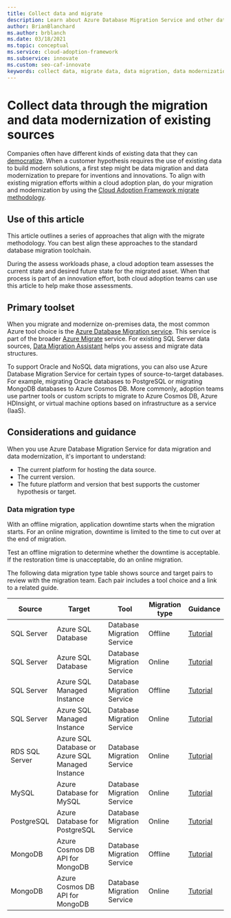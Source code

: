 ```yaml
---
title: Collect data and migrate
description: Learn about Azure Database Migration Service and other data migration tools for data modernization for cloud inventions and innovations.
author: BrianBlanchard
ms.author: brblanch
ms.date: 03/18/2021
ms.topic: conceptual
ms.service: cloud-adoption-framework
ms.subservice: innovate
ms.custom: seo-caf-innovate
keywords: collect data, migrate data, data migration, data modernization
---
```


# Collect data through the migration and data modernization of existing sources

Companies often have different kinds of existing data that they can [democratize](../considerations/data.md). When a customer hypothesis requires the use of existing data to build modern solutions, a first step might be data migration and data modernization to prepare for inventions and innovations. To align with existing migration efforts within a cloud adoption plan, do your migration and modernization by using the [Cloud Adoption Framework migrate methodology](../../migrate/index.md).

## Use of this article

This article outlines a series of approaches that align with the migrate methodology. You can best align these approaches to the standard database migration toolchain.

During the assess workloads phase, a cloud adoption team assesses the current state and desired future state for the migrated asset. When that process is part of an innovation effort, both cloud adoption teams can use this article to help make those assessments.

## Primary toolset

When you migrate and modernize on-premises data, the most common Azure tool choice is the [Azure Database Migration service](/azure/dms/). This service is part of the broader [Azure Migrate](/azure/migrate/migrate-services-overview) service. For existing SQL Server data sources, [Data Migration Assistant](/sql/dma/dma-overview) helps you assess and migrate data structures.

To support Oracle and NoSQL data migrations, you can also use Azure Database Migration Service for certain types of source-to-target databases. For example, migrating Oracle databases to PostgreSQL or migrating MongoDB databases to Azure Cosmos DB. More commonly, adoption teams use partner tools or custom scripts to migrate to Azure Cosmos DB, Azure HDInsight, or virtual machine options based on infrastructure as a service (IaaS).

## Considerations and guidance

When you use Azure Database Migration Service for data migration and data modernization, it's important to understand:

- The current platform for hosting the data source.
- The current version.
- The future platform and version that best supports the customer hypothesis or target.

### Data migration type

With an offline migration, application downtime starts when the migration starts. For an online migration, downtime is limited to the time to cut over at the end of migration.

Test an offline migration to determine whether the downtime is acceptable. If the restoration time is unacceptable, do an online migration.

The following data migration type table shows source and target pairs to review with the migration team. Each pair includes a tool choice and a link to a related guide.

| Source | Target | Tool | Migration type | Guidance |
|--|--|--|--|--|
| SQL Server | Azure SQL Database | Database Migration Service | Offline | [Tutorial](/azure/dms/tutorial-sql-server-to-azure-sql) |
| SQL Server | Azure SQL Database | Database Migration Service | Online | [Tutorial](/azure/dms/tutorial-sql-server-to-azure-sql) |
| SQL Server | Azure SQL Managed Instance | Database Migration Service | Offline | [Tutorial](/azure/dms/tutorial-sql-server-to-managed-instance) |
| SQL Server | Azure SQL Managed Instance | Database Migration Service | Online | [Tutorial](/azure/dms/tutorial-sql-server-managed-instance-online) |
| RDS SQL Server | Azure SQL Database or Azure SQL Managed Instance | Database Migration Service | Online | [Tutorial](/azure/dms/tutorial-rds-sql-server-azure-sql-and-managed-instance-online) |
| MySQL | Azure Database for MySQL | Database Migration Service | Online | [Tutorial](/azure/dms/tutorial-mysql-azure-mysql-online) |
| PostgreSQL | Azure Database for PostgreSQL | Database Migration Service | Online | [Tutorial](/azure/dms/tutorial-postgresql-azure-postgresql-online) |
| MongoDB | Azure Cosmos DB API for MongoDB | Database Migration Service | Offline | [Tutorial](/azure/dms/tutorial-mongodb-cosmos-db) |
| MongoDB | Azure Cosmos DB API for MongoDB | Database Migration Service | Online | [Tutorial](/azure/dms/tutorial-mongodb-cosmos-db-online) |
